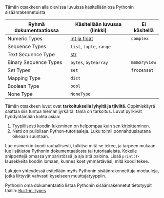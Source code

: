 Tämän otsakkeen alla olevissa luvuissa käsitellään osa Pythonin sisäänrakennetuista

| Ryhmä dokumentaatiossa | Käsitellään luvussa (linkki) | Ei käsitellä |
| ---------------------- | ---------------------------- | ------------ |
| Numeric Types          | [int ja float](numerot.md)   | `complex`    |
| Sequence Types         | `list`, `tuple`, `range`     |              |
| Text Sequence Type     | [str](merkkijono.md)         |              |
| Binary Sequence Types  | `bytes`, `bytearray`         | `memoryview` |
| Set Types              | `set`                        | `frozenset`  |
| Mapping Type           | `dict`                       |              |
| Boolean Type           | `bool`                       |              |
| None Type              | `NoneType`                   |              |

Tämän otsakkeen luvut ovat **tarkoituksella lyhyitä ja tiiviitä**. Oppimiskäyrä saattaa siis tuntua hieman jyrkältä: tämä on tarkoitus. Luvut pyrkivät hyödyntämään kahta asiaa:

1. Tyypillisesti koodin lukeminen on helpompaa kuin sen kirjoittaminen.
2. Netti on pullollaan Python-tutoriaaleja. Luku toimii ponnahduslautana oikeaan suuntaan.

Lue esimerkin koodi rauhallisesti, tulkitse mitä se tekee, ja tarpeen mukaan lue lisätietoa Pythonin dokumentaatiosta tai tutoriaaleista. Kokeile snippettejä omassa ympäristössä ja aja sitä paloina. Lisää `print()`-lausekkeita koodin lomaan, kunnes koet ymmärtäväsi, mitä koodi tekee.

Lukujen yhteydessä esitellään myös Pythonin sisäänrakennettuja moduuleja, jotka liittyvät vahvasti kyseiseen muuttujatyyppiin.

Pythonin oma dokumentaatio listaa Pythonin sisäänrakennetut tietotyypit täällä: [Built-in Types](https://docs.python.org/3/library/stdtypes.html)